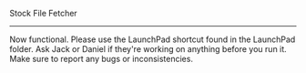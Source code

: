 Stock File Fetcher

---------------------
Now functional.
Please use the LaunchPad shortcut found in the LaunchPad folder.
Ask Jack or Daniel if they're working on anything before you run it.
Make sure to report any bugs or inconsistencies.
